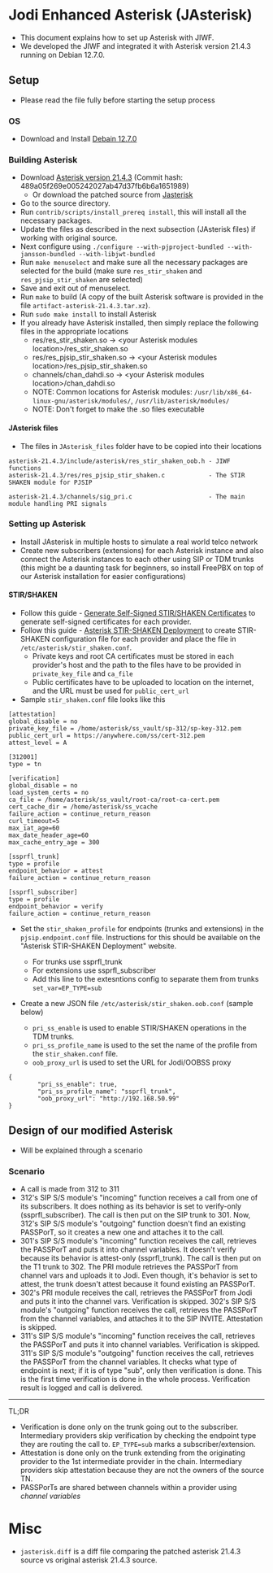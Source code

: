 # Jodi Enhanced Asterisk (JAsterisk)

- This document explains how to set up Asterisk with JIWF. 
- We developed the JIWF and integrated it with Asterisk version 21.4.3 running on Debian 12.7.0.

## Setup
- Please read the file fully before starting the setup process

### OS
- Download and Install [Debain 12.7.0](https://cloud.debian.org/images/archive/12.7.0/amd64/iso-dvd/debian-12.7.0-amd64-DVD-1.iso)

### Building Asterisk
- Download [Asterisk version 21.4.3](https://github.com/asterisk/asterisk/releases/tag/21.4.3) (Commit hash: 489a05f269e005242027ab47d37fb6b6a1651989)
    - Or download the patched source from [Jasterisk](https://github.com/nithinshyam13/Jasterisk-21.4.3)
- Go to the source directory.
- Run `contrib/scripts/install_prereq install`, this will install all the necessary packages.
- Update the files as described in the next subsection (JAsterisk files) if working with original source.
- Next configure using `./configure --with-pjproject-bundled --with-jansson-bundled --with-libjwt-bundled`
- Run `make menuselect` and make sure all the necessary packages are selected for the build (make sure `res_stir_shaken` and `res_pjsip_stir_shaken` are selected)
- Save and exit out of menuselect.
- Run `make` to build (A copy of the built Asterisk software is provided in the file ```artifact-asterisk-21.4.3.tar.xz```).
- Run `sudo make install` to install Asterisk
- If you already have Asterisk installed, then simply replace the following files in the appropriate locations
    - res/res_stir_shaken.so        -> \<your Asterisk modules location\>/res_stir_shaken.so      
    - res/res_pjsip_stir_shaken.so  -> \<your Asterisk modules location\>/res_pjsip_stir_shaken.so
    - channels/chan_dahdi.so        -> \<your Asterisk modules location\>/chan_dahdi.so
    - NOTE: Common locations for Asterisk modules: ```/usr/lib/x86_64-linux-gnu/asterisk/modules/```, ```/usr/lib/asterisk/modules/```
    - NOTE: Don't forget to make the .so files executable

#### JAsterisk files
- The files in ```JAsterisk_files``` folder have to be copied into their locations
```
asterisk-21.4.3/include/asterisk/res_stir_shaken_oob.h - JIWF functions
asterisk-21.4.3/res/res_pjsip_stir_shaken.c            - The STIR SHAKEN module for PJSIP

asterisk-21.4.3/channels/sig_pri.c                     - The main module handling PRI signals
```

### Setting up Asterisk
- Install JAsterisk in multiple hosts to simulate a real world telco network
- Create new subscribers (extensions) for each Asterisk instance and also connect the Asterisk instances to each other using SIP or TDM trunks (this might be a daunting task for beginners, so install FreePBX on top of our Asterisk installation for easier configurations)

#### STIR/SHAKEN
- Follow this guide - [Generate Self-Signed STIR/SHAKEN Certificates](https://blog.opensips.org/2022/10/31/how-to-generate-self-signed-stir-shaken-certificates/) to generate self-signed certificates for each provider.
- Follow this guide - [Asterisk STIR-SHAKEN Deployment](https://docs.asterisk.org/Deployment/STIR-SHAKEN/) to create STIR-SHAKEN configuration file for each provider and place the file in ```/etc/asterisk/stir_shaken.conf```.
    - Private keys and root CA certificates must be stored in each provider's host and the path to the files have to be provided in ```private_key_file``` and ```ca_file```
    - Public certificates have to be uploaded to location on the internet, and the URL must be used for ```public_cert_url```
- Sample ```stir_shaken.conf``` file looks like this
```
[attestation]
global_disable = no
private_key_file = /home/asterisk/ss_vault/sp-312/sp-key-312.pem
public_cert_url = https://anywhere.com/ss/cert-312.pem
attest_level = A

[312001]
type = tn

[verification]
global_disable = no
load_system_certs = no
ca_file = /home/asterisk/ss_vault/root-ca/root-ca-cert.pem
cert_cache_dir = /home/asterisk/ss_vcache
failure_action = continue_return_reason
curl_timeout=5
max_iat_age=60
max_date_header_age=60
max_cache_entry_age = 300

[ssprfl_trunk]
type = profile
endpoint_behavior = attest
failure_action = continue_return_reason

[ssprfl_subscriber]
type = profile
endpoint_behavior = verify
failure_action = continue_return_reason
```

- Set the ```stir_shaken_profile``` for endpoints (trunks and extensions) in the ```pjsip.endpoint.conf``` file. Instructions for this should be available on the "Asterisk STIR-SHAKEN Deployment" website.
    - For trunks use ssprfl_trunk
    - For extensions use ssprfl_subscriber
    - Add this line to the extesntions config to separate them from trunks ```set_var=EP_TYPE=sub```

- Create a new JSON file ```/etc/asterisk/stir_shaken.oob.conf``` (sample below)
    - ```pri_ss_enable``` is used to enable STIR/SHAKEN operations in the TDM trunks.
    - ```pri_ss_profile_name``` is used to the set the name of the profile from the ```stir_shaken.conf``` file.
    - ```oob_proxy_url``` is used to set the URL for Jodi/OOBSS proxy
```
{
        "pri_ss_enable": true,
        "pri_ss_profile_name": "ssprfl_trunk",
        "oob_proxy_url": "http://192.168.50.99"
}
```

## Design of our modified Asterisk
- Will be explained through a scenario

### Scenario
- A call is made from 312 to 311
- 312's SIP S/S module's "incoming" function receives a call from one of its subscribers. It does nothing as its behavior is set to verify-only (ssprfl_subscriber). The call is then put on the SIP trunk to 301. Now, 312's SIP S/S module's "outgoing" function doesn't find an existing PASSPorT, so it creates a new one and attaches it to the call.
- 301's SIP S/S module's "incoming" function receives the call, retrieves the PASSPorT and puts it into channel variables. It doesn't verify because its behavior is attest-only (ssprfl_trunk). The call is then put on the T1 trunk to 302. The PRI module retrieves the PASSPorT from channel vars and uploads it to Jodi. Even though, it's behavior is set to attest, the trunk doesn't attest because it found existing an PASSPorT.
- 302's PRI module receives the call, retrieves the PASSPorT from Jodi and puts it into the channel vars. Verification is skipped. 302's SIP S/S module's "outgoing" function receives the call, retrieves the PASSPorT from the channel variables, and attaches it to the SIP INVITE. Attestation is skipped.
- 311's SIP S/S module's "incoming" function receives the call, retrieves the PASSPorT and puts it into channel variables. Verification is skipped. 311's SIP S/S module's "outgoing" function receives the call, retrieves the PASSPorT from the channel variables. It checks what type of endpoint is next; if it is of type "sub", only then verification is done. This is the first time verification is done in the whole process. Verification result is logged and call is delivered.

---
TL;DR
- Verification is done only on the trunk going out to the subscriber. Intermediary providers skip verification by checking the endpoint type they are routing the call to. ```EP_TYPE=sub``` marks a subscriber/extension.
- Attestation is done only on the trunk extending from the originating provider to the 1st intermediate provider in the chain. Intermediary providers skip attestation because they are not the owners of the source TN.
- PASSPorTs are shared between channels within a provider using *channel variables*

# Misc
- ```jasterisk.diff``` is a diff file comparing the patched asterisk 21.4.3 source vs original asterisk 21.4.3 source.